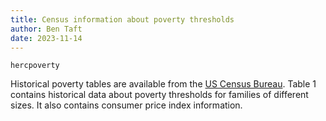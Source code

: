 ```yaml
---
title: Census information about poverty thresholds
author: Ben Taft
date: 2023-11-14
---
```


`hercpoverty`

Historical poverty tables are available from the [US Census Bureau](https://www.census.gov/data/tables/time-series/demo/income-poverty/historical-poverty-people.html).
Table 1 contains historical data about poverty thresholds for families of different sizes.
It also contains consumer price index information.
